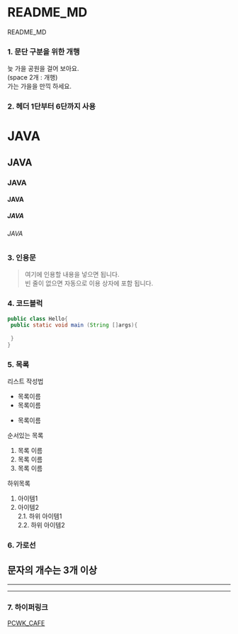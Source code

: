 # README_MD
README_MD


### 1. 문단 구분을 위한 개행
늦 가을 공원을 걸어 보아요.  
(space 2개 : 개행)    
가는 가을을 만끽 하세요.

### 2. 헤더 1단부터 6단까지 사용  
# JAVA  
## JAVA  
### JAVA  
#### JAVA  
##### JAVA  
###### JAVA  

### 3. 인용문
> 여기에 인용할 내용을 넣으면 됩니다.  
> 빈 줄이 없으면 자동으로 이용 상자에 포함 됩니다.  

### 4. 코드블럭  
```JAVA
public class Hello{
 public static void main (String []args){
 
 }
}
```

### 5. 목록
리스트 작성법  
* 목록이름
* 목록이름
+ 목록이름

순서있는 목록  
1. 목록 이름
2. 목록 이름
3. 목록 이름

하위목록
1. 아이템1
2. 아이템2  
2.1. 하위 아이템1  
2.2. 하위 아이템2

### 6. 가로선
문자의 개수는 3개 이상
---
***
----

### 7. 하이퍼링크
[PCWK_CAFE](https://cafe.daum.net/pcwk "설명문구")
